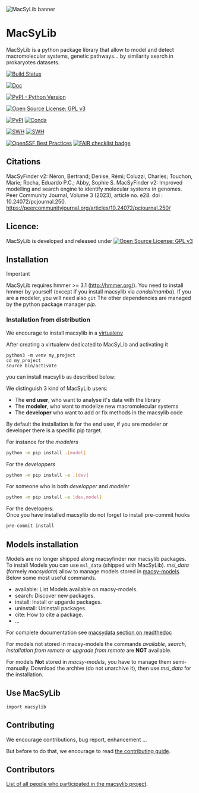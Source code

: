 ![MacSyLib banner](./.github/logo_macsylib.png "MacSyLib")


# MacSyLib

MacSyLib is a python package library that allow to model and detect macromolecular systems, genetic pathways…
by similarity search in prokaryotes datasets.

[![Build Status](https://github.com/gem-pasteur/macsylib/actions/workflows/testing.yml/badge.svg?branch=main)](https://github.com/gem-pasteur/macsylib/actions/workflows/testing.yml)

[![Doc](https://readthedocs.org/projects/macsylib/badge/?version=latest)](http://macsylib.readthedocs.org/en/latest/#)

[![PyPI - Python Version](https://img.shields.io/pypi/pyversions/macsylib)](https://pypi.org/project/macsylib/)

[![Open Source License: GPL v3](https://img.shields.io/badge/License-GPLv3-blue.svg)](https://opensource.org/licenses/GPL-3.0)

[![PyPI](https://img.shields.io/pypi/v/macsylib)](https://pypi.org/project/macsylib/)
[![Conda](https://img.shields.io/conda/vn/bioconda/macsylib?style=plastic)](https://github.com/bioconda/bioconda-recipes/tree/master/recipes/macsylib)

[![SWH](https://archive.softwareheritage.org/badge/origin/https://github.com/gem-pasteur/macsylib/)](https://archive.softwareheritage.org/browse/origin/?origin_url=https://github.com/gem-pasteur/macsylib)
[![SWH](https://archive.softwareheritage.org/badge/swh:1:dir:cbb7c2e40ba02825297590edf6734ee64800d3e1/)](https://archive.softwareheritage.org/swh:1:dir:cbb7c2e40ba02825297590edf6734ee64800d3e1;origin=https://github.com/gem-pasteur/macsylib;visit=swh:1:snp:c1e51a6ffb6ac45cae6aecde26217fa05003f225;anchor=swh:1:rev:5da144b39117f614543edfc5b06aba099d97f586)

[![OpenSSF Best Practices](https://www.bestpractices.dev/projects/10994/badge)](https://www.bestpractices.dev/projects/10994)
[![FAIR checklist badge](https://fairsoftwarechecklist.net/badge.svg)](https://fairsoftwarechecklist.net/v0.2?f=31&a=32113&i=32321&r=133)

## Citations

MacSyFinder v2:
Néron, Bertrand; Denise, Rémi; Coluzzi, Charles; Touchon, Marie; Rocha, Eduardo P.C.; Abby, Sophie S.
MacSyFinder v2: Improved modelling and search engine to identify molecular systems in genomes.
Peer Community Journal, Volume 3 (2023), article no. e28. doi : 10.24072/pcjournal.250.
https://peercommunityjournal.org/articles/10.24072/pcjournal.250/

## Licence:

MacSyLib is developed and released under [![Open Source License: GPL v3](https://img.shields.io/badge/License-GPLv3-blue.svg)](https://opensource.org/licenses/GPL-3.0)

## Installation

> [!IMPORTANT]
> MacSyLib requires hmmer >= 3.1 (http://hmmer.org/).
> You need to install hmmer by yourself (except if you install macsylib via *conda/mamba*).
> If you are a modeler, you will need also `git`
> The other dependencies are managed by the python package manager *pip*.

### Installation from distribution

We encourage to install macsylib in a [virtualenv](https://virtualenv.pypa.io/en/latest/)

After creating a virtualenv dedicated to MacSyLib and activating it

    python3 -m venv my_project
    cd my_project
    source bin/activate

you can install macsylib as described below:

We distinguish 3 kind of MacSyLib users:

- The **end user**, who want to analyse it's data with the library
- The **modeler**, who want to modelize new macromolecular systems
- The **developer** who want to add or fix methods in the macsylib code

By default the installation is for the end user, if you are modeler or developer there is a specific pip target.

For instance for the *modelers*
```bash
python -m pip install .[model]
```

For the *developpers*
```bash
python -m pip install -e .[dev]
```

For someone who is both *developper* and *modeler*

```bash
python -m pip install -e [dev,model]
```

For the developers:  
Once you have installed macsylib do not forget to install pre-commit hooks

```bash
pre-commit install
```

## Models installation

Models are no longer shipped along macsyfinder nor macsylib packages.
To install Models you can use `msl_data` (shipped with MacSyLib).
*msl_data* (formely *macsydata*) allow to manage models stored in [macsy-models](https://github.com/macsy-models).
Below some most useful commands.

  * available: List Models available on macsy-models.
  * search: Discover new packages.
  * install: Install or upgarde packages.
  * uninstall: Uninstall packages.
  * cite: How to cite a package.
  * ...

For complete documentation see
[macsydata section on readthedoc](https://macsylib.readthedocs.io/en/latest/user_guide/installation.html#models-installation-with-macsydata)

For models not stored in macsy-models the commands *available*, *search*, *installation from remote* or *upgrade from remote*
are **NOT** available.

For models **Not** stored in *macsy-models*, you have to manage them semi-manually.
Download the archive (do not unarchive it), then use *msl_data* for the installation.

## Use MacSyLib

    import macsylib


## Contributing

We encourage contributions, bug report, enhancement ...

But before to do that, we encourage to read [the contributing guide](CONTRIBUTING.md).

## Contributors

[List of all people who participated in the macsylib project](CONTRIBUTORS.md).
